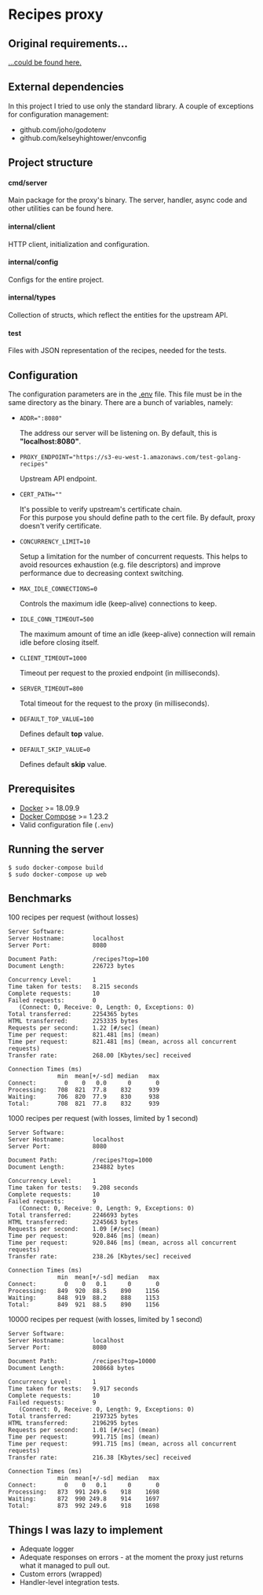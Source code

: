 # Recipes proxy

## Original requirements...
[...could be found here.](TASK.md)

## External dependencies
In this project I tried to use only the standard library. A couple of exceptions for configuration management:
* github.com/joho/godotenv
* github.com/kelseyhightower/envconfig

## Project structure
#### **cmd/server**
Main package for the proxy's binary.
The server, handler, async code and other utilities can be found here.

#### **internal/client**
HTTP client, initialization and configuration.

#### **internal/config**
Configs for the entire project.

#### **internal/types**
Collection of structs, which reflect the entities for the upstream API.

#### **test**
Files with JSON representation of the recipes, needed for the tests.

## Configuration
The configuration parameters are in the [.env](.env) file.
This file must be in the same directory as the binary. There are a bunch of variables, namely:

* `ADDR=":8080"`
    
    The address our server will be listening on.
    By default, this is **"localhost:8080"**.

* `PROXY_ENDPOINT="https://s3-eu-west-1.amazonaws.com/test-golang-recipes"`

    Upstream API endpoint.

* `CERT_PATH=""`

    It's possible to verify upstream's certificate chain.  
    For this purpose you should define path to the cert file.
    By default, proxy doesn't verify certificate.

* `CONCURRENCY_LIMIT=10`

	Setup a limitation for the number of concurrent requests.
	This helps to avoid resources exhaustion (e.g. file descriptors) and improve performance due to decreasing context switching.

* `MAX_IDLE_CONNECTIONS=0`

	Controls the maximum idle (keep-alive) connections to keep.

* `IDLE_CONN_TIMEOUT=500`

	The maximum amount of time an idle (keep-alive) connection will remain idle before closing itself.

* `CLIENT_TIMEOUT=1000`

    Timeout per request to the proxied endpoint (in milliseconds).

* `SERVER_TIMEOUT=800`

    Total timeout for the request to the proxy (in milliseconds).

* `DEFAULT_TOP_VALUE=100`

    Defines default **top** value.

* `DEFAULT_SKIP_VALUE=0`

    Defines default **skip** value.

## Prerequisites
* [Docker](https://www.docker.com/) >= 18.09.9
* [Docker Compose](https://docs.docker.com/compose/) >= 1.23.2
* Valid configuration file (`.env`)

## Running the server
```
$ sudo docker-compose build
$ sudo docker-compose up web
```

## Benchmarks
100 recipes per request (without losses)
```
Server Software:        
Server Hostname:        localhost
Server Port:            8080

Document Path:          /recipes?top=100
Document Length:        226723 bytes

Concurrency Level:      1
Time taken for tests:   8.215 seconds
Complete requests:      10
Failed requests:        0
   (Connect: 0, Receive: 0, Length: 0, Exceptions: 0)
Total transferred:      2254365 bytes
HTML transferred:       2253335 bytes
Requests per second:    1.22 [#/sec] (mean)
Time per request:       821.481 [ms] (mean)
Time per request:       821.481 [ms] (mean, across all concurrent requests)
Transfer rate:          268.00 [Kbytes/sec] received

Connection Times (ms)
              min  mean[+/-sd] median   max
Connect:        0    0   0.0      0       0
Processing:   708  821  77.8    832     939
Waiting:      706  820  77.9    830     938
Total:        708  821  77.8    832     939
```

1000 recipes per request (with losses, limited by 1 second)
```
Server Software:        
Server Hostname:        localhost
Server Port:            8080

Document Path:          /recipes?top=1000
Document Length:        234882 bytes

Concurrency Level:      1
Time taken for tests:   9.208 seconds
Complete requests:      10
Failed requests:        9
   (Connect: 0, Receive: 0, Length: 9, Exceptions: 0)
Total transferred:      2246693 bytes
HTML transferred:       2245663 bytes
Requests per second:    1.09 [#/sec] (mean)
Time per request:       920.846 [ms] (mean)
Time per request:       920.846 [ms] (mean, across all concurrent requests)
Transfer rate:          238.26 [Kbytes/sec] received

Connection Times (ms)
              min  mean[+/-sd] median   max
Connect:        0    0   0.1      0       0
Processing:   849  920  88.5    890    1156
Waiting:      848  919  88.2    888    1153
Total:        849  921  88.5    890    1156
```

10000 recipes per request (with losses, limited by 1 second)
```
Server Software:        
Server Hostname:        localhost
Server Port:            8080

Document Path:          /recipes?top=10000
Document Length:        208668 bytes

Concurrency Level:      1
Time taken for tests:   9.917 seconds
Complete requests:      10
Failed requests:        9
   (Connect: 0, Receive: 0, Length: 9, Exceptions: 0)
Total transferred:      2197325 bytes
HTML transferred:       2196295 bytes
Requests per second:    1.01 [#/sec] (mean)
Time per request:       991.715 [ms] (mean)
Time per request:       991.715 [ms] (mean, across all concurrent requests)
Transfer rate:          216.38 [Kbytes/sec] received

Connection Times (ms)
              min  mean[+/-sd] median   max
Connect:        0    0   0.1      0       0
Processing:   873  991 249.6    918    1698
Waiting:      872  990 249.8    914    1697
Total:        873  992 249.6    918    1698
```

## Things I was lazy to implement
* Adequate logger
* Adequate responses on errors - at the moment the proxy just returns what it managed to pull out.
* Custom errors (wrapped)
* Handler-level integration tests.
